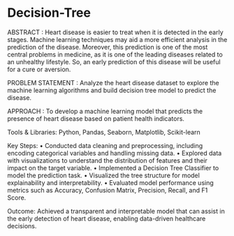 # Decision-Tree

ABSTRACT : Heart disease is easier to treat when it is detected in the early stages. Machine learning techniques may aid a more efficient analysis in the prediction of the disease. Moreover, this prediction is one of the most central problems in medicine, as it is one of the leading diseases related to an unhealthy lifestyle. So, an early prediction of this disease will be useful for a cure or aversion.

PROBLEM STATEMENT : Analyze the heart disease dataset to explore the machine learning algorithms and build decision tree model to predict the disease.


APPROACH : To develop a machine learning model that predicts the presence of heart disease based on patient health indicators.


Tools & Libraries: Python, Pandas, Seaborn, Matplotlib, Scikit-learn


Key Steps:
	•	Conducted data cleaning and preprocessing, including encoding categorical variables and handling missing data.
	•	Explored data with visualizations to understand the distribution of features and their impact on the target variable.
	•	Implemented a Decision Tree Classifier to model the prediction task.
	•	Visualized the tree structure for model explainability and interpretability.
	•	Evaluated model performance using metrics such as Accuracy, Confusion Matrix, Precision, Recall, and F1 Score.

 
Outcome: Achieved a transparent and interpretable model that can assist in the early detection of heart disease, enabling data-driven healthcare decisions.


